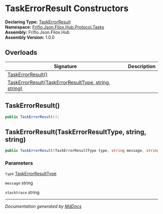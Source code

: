 ﻿<!--  
  <auto-generated>   
    The contents of this file were generated by a tool.  
    Changes to this file may be list if the file is regenerated  
  </auto-generated>   
-->

# TaskErrorResult Constructors

**Declaring Type:** [TaskErrorResult](../index.md)  
**Namespace:** [Friflo.Json.Fliox.Hub.Protocol.Tasks](../../index.md)  
**Assembly:** Friflo.Json.Fliox.Hub  
**Assembly Version:** 1.0.0

## Overloads

| Signature                                                                                                 | Description |
| --------------------------------------------------------------------------------------------------------- | ----------- |
| [TaskErrorResult()](#taskerrorresult)                                                                     |             |
| [TaskErrorResult(TaskErrorResultType, string, string)](#taskerrorresulttaskerrorresulttype-string-string) |             |

## TaskErrorResult()

```csharp
public TaskErrorResult();
```

## TaskErrorResult(TaskErrorResultType, string, string)

```csharp
public TaskErrorResult(TaskErrorResultType type, string message, string stacktrace = null);
```

### Parameters

`type`  [TaskErrorResultType](../../TaskErrorResultType/index.md)

`message`  string

`stacktrace`  string

___

*Documentation generated by [MdDocs](https://github.com/ap0llo/mddocs)*
